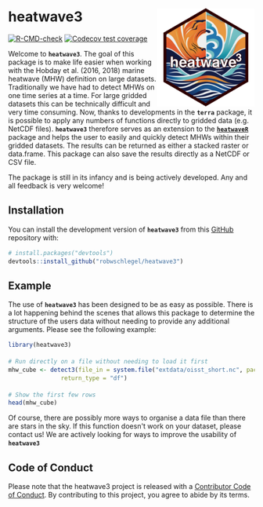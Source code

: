 
# heatwave3 <img src="logo.png" width=200 align="right" />

<!-- badges: start -->
[![R-CMD-check](https://github.com/robwschlegel/heatwave3/actions/workflows/R-CMD-check.yaml/badge.svg)](https://github.com/robwschlegel/heatwave3/actions/workflows/R-CMD-check.yaml)
[![Codecov test coverage](https://codecov.io/gh/robwschlegel/heatwave3/branch/main/graph/badge.svg)](https://app.codecov.io/gh/robwschlegel/heatwave3?branch=main)
<!-- badges: end -->

Welcome to __`heatwave3`__. The goal of this package is to make life easier when working with the Hobday et al. (2016, 2018) marine heatwave (MHW) definition on large datasets. Traditionally we have had to detect MHWs on one time series at a time. For large gridded datasets this can be technically difficult and very time consuming. Now, thanks to developments in the __`terra`__ package, it is possible to apply any numbers of functions directly to gridded data (e.g. NetCDF files). __`heatwave3`__ therefore serves as an extension to the [__`heatwaveR`__](https://robwschlegel.github.io/heatwaveR/index.html) package and helps the user to easily and quickly detect MHWs within their gridded datasets. The results can be returned as either a stacked raster or data.frame. This package can also save the results directly as a NetCDF or CSV file.

The package is still in its infancy and is being actively developed. Any and all feedback is very welcome!

## Installation

You can install the development version of __`heatwave3`__ from this [GitHub](https://github.com/robwschlegel/heatwave3) repository with:

``` r
# install.packages("devtools")
devtools::install_github("robwschlegel/heatwave3")
```

## Example

The use of __`heatwave3`__ has been designed to be as easy as possible. There is a lot happening behind the scenes that allows this package to determine the structure of the users data without needing to provide any additional arguments. Please see the following example:

``` r
library(heatwave3)

# Run directly on a file without needing to load it first
mhw_cube <- detect3(file_in = system.file("extdata/oisst_short.nc", package = "heatwave3"),
               return_type = "df")
               
# Show the first few rows
head(mhw_cube)
```

Of course, there are possibly more ways to organise a data file than there are stars in the sky. If this function doesn't work on your dataset, please contact us! We are actively looking for ways to improve the usability of __`heatwave3`__

## Code of Conduct

Please note that the heatwave3 project is released with a [Contributor Code of Conduct](https://contributor-covenant.org/version/2/1/CODE_OF_CONDUCT.html). By contributing to this project, you agree to abide by its terms.

